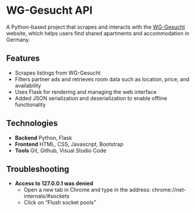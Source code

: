 # WG-Gesucht API

A Python-based project that scrapes and interacts with the [WG-Gesucht](https://www.wg-gesucht.de/) website, which helps users find shared apartments and accommodation in Germany.

## Features

- Scrapes listings from WG-Gesucht
- Filters partner ads and retrieves room data such as location, price, and availability
- Uses Flask for rendering and managing the web interface
- Added JSON serialization and deserialization to enable offline functionality

## Technologies

- **Backend** Python, Flask
- **Frontend** HTML, CSS, Javascript, Bootstrap
- **Tools** Git, Github, Visual Studio Code

## Troubleshooting

- **Access to 127.0.0.1 was denied**
  - Open a new tab in Chrome and type in the address: chrome://net-internals/#sockets
  - Click on “Flush socket pools”
